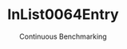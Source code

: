 ---
layout: docu
title: InList0064Entry
subtitle: Continuous Benchmarking
selected: In
expanded: Benchmarking
benchmark: /individual_results/InList0064Entry.html
---